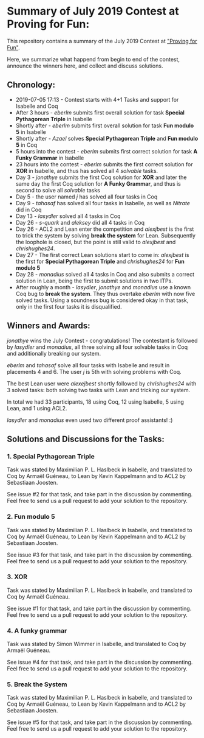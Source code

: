 # Summary of July 2019 Contest at Proving for Fun:

This repository contains a summary of the July 2019 Contest at ["Proving for Fun"](https://competition.isabelle.systems).

Here, we summarize what happend from begin to end of the contest, announce the winners here, and collect and discuss solutions.

## Chronology:

* 2019-07-05 17:13 - Contest starts with 4+1 Tasks and support for Isabelle and Coq
* After 3 hours - *eberlm* submits first overall solution for task **Special Pythagorean Triple** in Isabelle
* Shortly after - *eberlm* submits first overall solution for task **Fun modulo 5** in Isabelle
* Shortly after - *Azael* solves **Special Pythagorean Triple** and **Fun modulo 5** in Coq
* 5 hours into the contest - *eberlm* submits first correct solution for task **A Funky Grammar** in Isabelle
* 23 hours into the contest - *eberlm* submits the first correct solution for **XOR** in Isabelle, and thus has solved all 4 *solvable* tasks.
* Day 3 - *jonathye* submits the first Coq solution for **XOR** and later the same day the first Coq solution for **A Funky Grammar**, and thus is second to solve all *solvable* tasks
* Day 5 - the user named *j* has solved all four tasks in Coq
* Day 9 - *tahasaf* has solved all four tasks in Isabelle, as well as *Nitrate* did in Coq
* Day 13 - *lasydler* solved all 4 tasks in Coq
* Day 26 - *s-quark* and *aleksey* did all 4 tasks in Coq
* Day 26 - ACL2 and Lean enter the competition and *alexjbest* is the first to trick the system by solving **break the system** for Lean. Subsequently the loophole is closed, but the point is still valid to *alexjbest* and *chrishughes24*.
* Day 27 - The first correct Lean solutions start to come in: *alexjbest* is the first for **Special Pythagorean Triple** and *chrishughes24* for **Fun modulo 5**
* Day 28 - *monadius* solved all 4 tasks in Coq and also submits a correct solution in Lean, being the first to submit solutions in two ITPs. 
* After roughly a month - *lasydler*, *jonathye* and *monadius* use a known Coq bug to **break the system**. They thus overtake *eberlm* with now five solved tasks. Using a soundness bug is considered okay in that task, only in the first four tasks it is disqualified. 

## Winners and Awards:

*jonathye* wins the July Contest - congratulations!
The contestant is followed by *lasydler* and *monadius*, all three solving all four solvable tasks in Coq and additionally breaking our system.

*eberlm* and *tahasaf* solve all four tasks with Isabelle and result in placements 4 and 6.
The user *j* is 5th with solving problems with Coq.

The best Lean user were *alexejbest* shortly followed by *chrishughes24* with 3 solved tasks: both solving two tasks with Lean and tricking our system.

In total we had 33 participants, 18 using Coq, 12 using Isabelle, 5 using Lean, and 1 using ACL2.

*lasydler* and *monadius* even used two different proof assistants! :)

## Solutions and Discussions for the Tasks:

### 1. Special Pythagorean Triple

Task was stated by Maximilian P. L. Haslbeck in Isabelle, and translated to Coq by Armaël Guéneau, to Lean by Kevin Kappelmann and to ACL2 by Sebastiaan Joosten.

See issue #2 for that task, and take part in the discussion by commenting.
Feel free to send us a pull request to add your solution to the repository.

### 2. Fun modulo 5

Task was stated by Maximilian P. L. Haslbeck in Isabelle, and translated to Coq by Armaël Guéneau, to Lean by Kevin Kappelmann and to ACL2 by Sebastiaan Joosten.

See issue #3 for that task, and take part in the discussion by commenting.
Feel free to send us a pull request to add your solution to the repository.

### 3. XOR

Task was stated by Maximilian P. L. Haslbeck in Isabelle, and translated to Coq by Armaël Guéneau.

See issue #1 for that task, and take part in the discussion by commenting.
Feel free to send us a pull request to add your solution to the repository.

### 4. A funky grammar

Task was stated by Simon Wimmer in Isabelle, and translated to Coq by Armaël Guéneau.

See issue #4 for that task, and take part in the discussion by commenting.
Feel free to send us a pull request to add your solution to the repository.

### 5. Break the System

Task was stated by Maximilian P. L. Haslbeck in Isabelle, and translated to Coq by Armaël Guéneau, to Lean by Kevin Kappelmann and to ACL2 by Sebastiaan Joosten.

See issue #5 for that task, and take part in the discussion by commenting.
Feel free to send us a pull request to add your solution to the repository.








